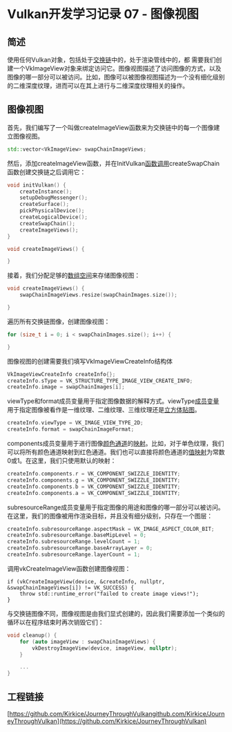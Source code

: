 # Vulkan开发学习记录 07 - 图像视图

## 简述

使用任何Vulkan对象，包括处于[交换链](https://zhida.zhihu.com/search?content_id=217783761&content_type=Article&match_order=1&q=交换链&zhida_source=entity)中的，处于渲染管线中的，都 需要我们创建一个VkImageView对象来绑定访问它。图像视图描述了访问图像的方式，以及图像的哪一部分可以被访问。比如，图像可以被图像视图描述为一个没有细化级别的二维深度纹理，进而可以在其上进行与二维深度纹理相关的操作。

## 图像视图

首先，我们编写了一个叫做createImageView函数来为交换链中的每一个图像建立图像视图。

```cpp
std::vector<VkImageView> swapChainImageViews;
```

然后，添加createImageView函数，并在InitVulkan[函数调用](https://zhida.zhihu.com/search?content_id=217783761&content_type=Article&match_order=1&q=函数调用&zhida_source=entity)createSwapChain函数创建交换链之后调用它：

```cpp
void initVulkan() {
    createInstance();
    setupDebugMessenger();
    createSurface();
    pickPhysicalDevice();
    createLogicalDevice();
    createSwapChain();
    createImageViews();
}

void createImageViews() {

}
```

接着，我们分配足够的[数组空间](https://zhida.zhihu.com/search?content_id=217783761&content_type=Article&match_order=1&q=数组空间&zhida_source=entity)来存储图像视图：

```cpp
void createImageViews() {
    swapChainImageViews.resize(swapChainImages.size());

}
```

遍历所有交换链图像，创建图像视图：

```cpp
for (size_t i = 0; i < swapChainImages.size(); i++) {

}
```

图像视图的创建需要我们填写VkImageViewCreateInfo结构体

```cpp
VkImageViewCreateInfo createInfo{};
createInfo.sType = VK_STRUCTURE_TYPE_IMAGE_VIEW_CREATE_INFO;
createInfo.image = swapChainImages[i];
```

viewType和format成员变量用于指定图像数据的解释方式。viewType[成员变量](https://zhida.zhihu.com/search?content_id=217783761&content_type=Article&match_order=2&q=成员变量&zhida_source=entity)用于指定图像被看作是一维纹理、二维纹理、三维纹理还是[立方体贴图](https://zhida.zhihu.com/search?content_id=217783761&content_type=Article&match_order=1&q=立方体贴图&zhida_source=entity)。

```cpp
createInfo.viewType = VK_IMAGE_VIEW_TYPE_2D;
createInfo.format = swapChainImageFormat;
```

components成员变量用于进行图像[颜色通道](https://zhida.zhihu.com/search?content_id=217783761&content_type=Article&match_order=1&q=颜色通道&zhida_source=entity)的[映射](https://zhida.zhihu.com/search?content_id=217783761&content_type=Article&match_order=1&q=映射&zhida_source=entity)。比如，对于单色纹理，我们可以将所有颜色通道映射到红色通道。我们也可以直接将颜色通道的[值映射](https://zhida.zhihu.com/search?content_id=217783761&content_type=Article&match_order=1&q=值映射&zhida_source=entity)为常数0或1。在这里，我们只使用默认的映射：

```cpp
createInfo.components.r = VK_COMPONENT_SWIZZLE_IDENTITY;
createInfo.components.g = VK_COMPONENT_SWIZZLE_IDENTITY;
createInfo.components.b = VK_COMPONENT_SWIZZLE_IDENTITY;
createInfo.components.a = VK_COMPONENT_SWIZZLE_IDENTITY;
```

subresourceRange成员变量用于指定图像的用途和图像的哪一部分可以被访问。在这里，我们的图像被用作渲染目标，并且没有细分级别，只存在一个图层：

```cpp
createInfo.subresourceRange.aspectMask = VK_IMAGE_ASPECT_COLOR_BIT;
createInfo.subresourceRange.baseMipLevel = 0;
createInfo.subresourceRange.levelCount = 1;
createInfo.subresourceRange.baseArrayLayer = 0;
createInfo.subresourceRange.layerCount = 1;
```

调用vkCreateImageView函数创建图像视图：

```text
if (vkCreateImageView(device, &createInfo, nullptr, &swapChainImageViews[i]) != VK_SUCCESS) {
    throw std::runtime_error("failed to create image views!");
}
```

与交换链图像不同，图像视图是由我们显式创建的，因此我们需要添加一个类似的循环以在程序结束时再次销毁它们：

```cpp
void cleanup() {
    for (auto imageView : swapChainImageViews) {
        vkDestroyImageView(device, imageView, nullptr);
    }

    ...
}
```

## 工程链接

[https://github.com/Kirkice/JourneyThroughVulkangithub.com/Kirkice/JourneyThroughVulkan](https://github.com/Kirkice/JourneyThroughVulkan)

